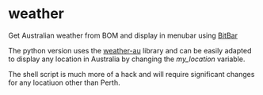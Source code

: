# weather
Get Australian weather from BOM and display in menubar using [BitBar](https://github.com/matryer/bitbar)

The python version uses the [weather-au](https://pypi.org/project/weather-au/) library and can be easily adapted to display any location in Australia by changing the *my_location* variable.

The shell script is much more of a hack and will require significant changes for any locatiuon other than Perth.
